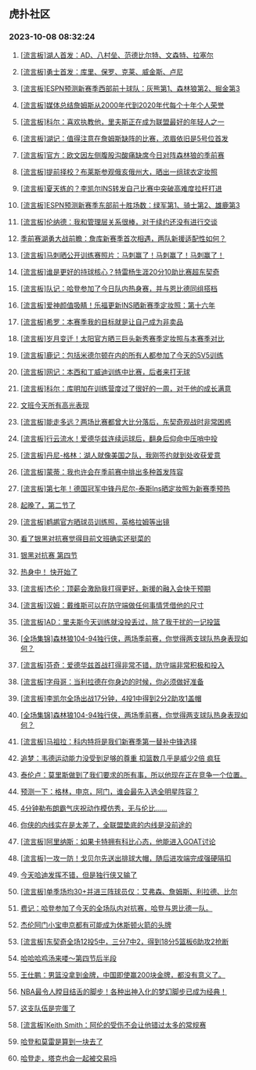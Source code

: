 ## 虎扑社区 
### 2023-10-08 08:32:24

1. [[流言板]湖人首发：AD、八村垒、范德比尔特、文森特、拉塞尔](https://bbs.hupu.com/62379414.html)

2. [[流言板]勇士首发：库里、保罗、克莱、威金斯、卢尼](https://bbs.hupu.com/62379668.html)

3. [[流言板]ESPN预测新赛季西部前十球队：灰熊第1、森林狼第2、掘金第3](https://bbs.hupu.com/62378601.html)

4. [[流言板]媒体总结詹姆斯从2000年代到2020年代每个十年个人荣誉](https://bbs.hupu.com/62379333.html)

5. [[流言板]科尔：喜欢执教他，里夫斯正在成为联盟最好的年轻人之一](https://bbs.hupu.com/62379380.html)

6. [[流言板]湖记：值得注意在詹姆斯缺阵的比赛，浓眉依旧是5号位首发](https://bbs.hupu.com/62379436.html)

7. [[流言板]官方：欧文因左侧腹股沟酸痛缺席今日对阵森林狼的季前赛](https://bbs.hupu.com/62376203.html)

8. [[流言板]提前择校？布莱斯参观俄亥俄州大，晒出一组球衣定妆照](https://bbs.hupu.com/62379650.html)

9. [[流言板]夏天练的？李凯尔INS转发自己比赛中突破高难度拉杆打进](https://bbs.hupu.com/62379537.html)

10. [[流言板]ESPN预测新赛季东部前十胜场数：绿军第1、骑士第2、雄鹿第3](https://bbs.hupu.com/62377094.html)

11. [[流言板]伦纳德：我和管理层关系很棒，对于续约还没有进行交谈](https://bbs.hupu.com/62379299.html)

12. [季前赛湖勇大战前瞻：詹库新赛季首次相遇，两队新援适配性如何？](https://bbs.hupu.com/62373491.html)

13. [[流言板]马刺晒公开训练赛照片：马刺赢了！马刺赢了！马刺赢了！](https://bbs.hupu.com/62379542.html)

14. [[流言板]谁是更好的持球核心？特雷杨生涯20分10助比赛超东契奇](https://bbs.hupu.com/62379407.html)

15. [[流言板]队记：哈登参加了今日队内热身赛，并与恩比德同组搭档](https://bbs.hupu.com/62378727.html)

16. [[流言板]爱神颜值吸睛！乐福更新INS晒新赛季定妆照：第十六年](https://bbs.hupu.com/62379344.html)

17. [[流言板]希罗：本赛季我的目标就是让自己成为非卖品](https://bbs.hupu.com/62379318.html)

18. [[流言板]岁月变迁！太阳官方晒三巨头新秀赛季定妆照与本赛季对比](https://bbs.hupu.com/62379374.html)

19. [[流言板]鹿记：包括米德尔顿在内的所有人都参加了今天的5V5训练](https://bbs.hupu.com/62379474.html)

20. [[流言板]网记：本西和丁威迪训练中比赛，后者来打无球](https://bbs.hupu.com/62379272.html)

21. [[流言板]科尔：库明加在训练营度过了很好的一周，对于他的成长满意](https://bbs.hupu.com/62379428.html)

22. [文班今天所有高光表现](https://bbs.hupu.com/62379363.html)

23. [[流言板]能走多远？两场比赛都曾大比分落后，东契奇观战时非常困惑](https://bbs.hupu.com/62378696.html)

24. [[流言板]行云流水！爱德华兹连续运球后，翻身后仰命中压哨中投](https://bbs.hupu.com/62378038.html)

25. [[流言板]丹尼-格林：湖人就像美国之队，我刚签约就到处收获爱意](https://bbs.hupu.com/62373866.html)

26. [[流言板]蒙蒂：我也许会在季前赛中排出多种首发阵容](https://bbs.hupu.com/62379464.html)

27. [[流言板]第七年！德国冠军中锋丹尼尔-泰斯Ins晒定妆照为新赛季预热](https://bbs.hupu.com/62379629.html)

28. [起晚了，第二节了](https://bbs.hupu.com/62379242.html)

29. [[流言板]鹈鹕官方晒球员训练照，英格拉姆等出镜](https://bbs.hupu.com/62379505.html)

30. [看了银黑对抗赛觉得目前文班确实还挺菜的](https://bbs.hupu.com/62379484.html)

31. [银黑对抗赛 第四节](https://bbs.hupu.com/62379365.html)

32. [热身中！ 快开始了](https://bbs.hupu.com/62379315.html)

33. [[流言板]杰伦：顶薪会激励我打得更好，新援的融入会快于预期](https://bbs.hupu.com/62379694.html)

34. [[流言板]汉姆：戴维斯可以在防守端做任何事情凭借他的尺寸](https://bbs.hupu.com/62379652.html)

35. [[流言板]AD：里夫斯今天训练就没投丢过，除了我干扰的一记投篮](https://bbs.hupu.com/62373209.html)

36. [[全场集锦]森林狼104-94独行侠，两场季前赛，你觉得两支球队热身表现如何？](https://bbs.hupu.com/62379480.html)

37. [[流言板]芬奇：爱德华兹首战打得非常不错，防守端非常积极和投入](https://bbs.hupu.com/62379360.html)

38. [[流言板]字母哥：当利拉德在你身边的时候，你必须做好准备](https://bbs.hupu.com/62378896.html)

39. [[流言板]李凯尔全场出战17分钟，4投1中得到2分2助攻1盖帽](https://bbs.hupu.com/62378826.html)

40. [[全场集锦]森林狼104-94独行侠，两场季前赛，你觉得两支球队热身表现如何？](https://bbs.hupu.com/62379489.html)

41. [[流言板]马祖拉：科内特将是我们新赛季第一替补中锋选择](https://bbs.hupu.com/62378986.html)

42. [追梦：韦德运动能力没受到足够的尊重 扣篮数几乎是威少2倍 疯狂](https://bbs.hupu.com/62379227.html)

43. [泰伦卢：莫里斯做到了我们要求的所有事，所以他现在正在竞争一个位置。 ​​​](https://bbs.hupu.com/62379498.html)

44. [预测一下：格林，申京，阿门，谁会最先入选全明星阵容？](https://bbs.hupu.com/62379561.html)

45. [4分钟勒布朗霸气庆祝动作模仿秀，无与伦比……](https://bbs.hupu.com/62379340.html)

46. [你侠的内线实在是太差了，全联盟垫底的内线是没前途的](https://bbs.hupu.com/62379140.html)

47. [[流言板]阿里纳斯：如果卡特拥有科比心态，他能进入GOAT讨论](https://bbs.hupu.com/62378119.html)

48. [[流言板]一攻一防！戈贝尔先送出排球大帽，随后进攻端完成强硬隔扣](https://bbs.hupu.com/62378162.html)

49. [今天哈迪发挥不错，但是独行侠又输了](https://bbs.hupu.com/62379362.html)

50. [[流言板]单季场均30+并进三阵球员仅：艾弗森、詹姆斯、利拉德、比尔](https://bbs.hupu.com/62378928.html)

51. [费记：哈登参加了今天的全场队内对抗赛，哈登与恩比德一队。](https://bbs.hupu.com/62379200.html)

52. [杰伦阿门小宝申京都有可能成为休斯顿火箭的头牌](https://bbs.hupu.com/62379224.html)

53. [[流言板]东契奇全场12投5中，三分7中2，得到18分5篮板6助攻2抢断](https://bbs.hupu.com/62378831.html)

54. [哈哈哈鸡汤来喽～第四节后半段](https://bbs.hupu.com/62379387.html)

55. [王仕鹏：男篮没拿到金牌，中国即使赢200块金牌，都没有意义了。](https://bbs.hupu.com/62379386.html)

56. [NBA最令人瞠目结舌的脚步！各种出神入化的梦幻脚步已成为经典！](https://bbs.hupu.com/62379162.html)

57. [这支队伍是完蛋了](https://bbs.hupu.com/62379255.html)

58. [[流言板]Keith Smith：阿伦的受伤不会让他错过太多的常规赛](https://bbs.hupu.com/62378992.html)

59. [哈登和莫雷是算到一块去了](https://bbs.hupu.com/62379156.html)

60. [哈登走，塔克也会一起被交易吗](https://bbs.hupu.com/62379233.html)

